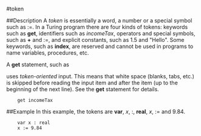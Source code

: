 
#token

##Description
A _token_ is essentially a word, a number or a special symbol such as :=. In a Turing program there are four kinds of tokens: keywords such as **get**, identifiers such as _incomeTax_, operators and special symbols, such as **+** and :=, and explicit constants, such as 1.5 and "Hello". Some keywords, such as **index**, are reserved and cannot be used in programs to name variables, procedures, etc.

A **get** statement, such as

uses _token-oriented_ input. This means that white space (blanks, tabs, etc.) is skipped before reading the input item and after the item (up to the beginning of the next line). See the **get** statement for details.

        get incomeTax
##Example
In this example, the tokens are **var**, _x_, :, **real**, _x_, := and 9.84.

        var x : real
        x := 9.84
